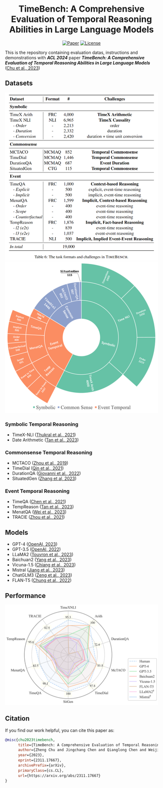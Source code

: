 <div align="center">
<h1>
TimeBench: A Comprehensive Evaluation of
Temporal Reasoning Abilities in Large Language Models
</h1>
</div>

<div align="center">
    <a href="https://doi.org/10.48550/arXiv.2311.17667"><img src="https://img.shields.io/badge/arXiv-2311.17667-b31b1b.svg" alt="Paper"></a>
    <!-- <a href="https://github.com/zchuz/TimeBench"><img src="https://img.shields.io/github/last-commit/zchuz/TimeBench?color=blue" alt="Github"></a> -->
    <a href="https://github.com/zchuz/TimeBench/blob/main/LICENSE"> <img alt="License" src="https://img.shields.io/github/license/zchuz/TimeBench?color=green"> </a>
</div>

This is the repository containing evaluation datas, instructions and demonstrations with ***ACL 2024*** paper _**TimeBench: A Comprehensive Evaluation of Temporal Reasoning Abilities in
  Large Language Models**_ ([Chu et al., 2023](https://arxiv.org/abs/2311.17667))

## Datasets
![](assets/dataset.png)
![](assets/sunburst.png)

### Symbolic Temporal Reasoning
- TimeX-NLI ([Thukral et al., 2021](https://doi.org/10.18653/v1/2021.blackboxnlp-1.31))
- Date Arithmetic ([Tan et al., 2023](https://doi.org/10.18653/v1/2023.acl-long.828))
### Commonsense Temporal Reasoning
- MCTACO ([Zhou et al., 2019](https://doi.org/10.18653/v1/D19-1332))
- TimeDial ([Qin et al., 2021](https://doi.org/10.18653/v1/2021.acl-long.549))
- DurationQA ([Giovanni et al., 2022](https://aclanthology.org/2022.lrec-1.473))
- SituatedGen ([Zhang et al, 2023](https://doi.org/10.48550/arXiv.2306.12552))
### Event Temporal Reasoning
- TimeQA ([Chen et al., 2021](https://datasets-benchmarks-proceedings.neurips.cc/paper/2021/hash/1f0e3dad99908345f7439f8ffabdffc4-Abstract-round2.html))
- TempReason ([Tan et al., 2023](https://doi.org/10.18653/v1/2023.acl-long.828))
- MenatQA ([Wei et al., 2023](https://doi.org/10.48550/arXiv.2310.05157))
- TRACIE ([Zhou et al., 2021](https://doi.org/10.18653/v1/2021.naacl-main.107))
## Models
- GPT-4 ([OpenAI, 2023](https://doi.org/10.48550/arXiv.2303.08774))
- GPT-3.5 ([OpenAI, 2022](http://papers.nips.cc/paper\_files/paper/2022/hash/b1efde53be364a73914f58805a001731-Abstract-Conference.html))
- LLaMA2 ([Touvron et al., 2023](https://www.google.com.hk/url?sa=t&rct=j&q=&esrc=s&source=web&cd=&cad=rja&uact=8&ved=2ahUKEwiR3dXNzemCAxVmslYBHfz4AnkQFnoECAYQAQ&url=https%3A%2F%2Fai.meta.com%2Fllama%2F&usg=AOvVaw2NNlbTg8mieJEHSM4T8jGp&opi=89978449))
- Baichuan2 ([Yang et al., 2023](https://doi.org/10.48550/arXiv.2309.10305))
- Vicuna-1.5 ([Chiang et al., 2023](https://lmsys.org/blog/2023-03-30-vicuna/))
- Mistral ([Jiang et al., 2023](https://doi.org/10.48550/arXiv.2310.06825))
- ChatGLM3 ([Zeng et al., 2023](https://openreview.net/pdf?id=-Aw0rrrPUF))
- FLAN-T5 ([Chung et al., 2022](https://arxiv.org/abs/2210.11416))

## Performance
![image](assets/radar.png)

## Citation
If you find our work helpful, you can cite this paper as:

```bibtex
@misc{chu2023timebench,
      title={TimeBench: A Comprehensive Evaluation of Temporal Reasoning Abilities in Large Language Models}, 
      author={Zheng Chu and Jingchang Chen and Qianglong Chen and Weijiang Yu and Haotian Wang and Ming Liu and Bing Qin},
      year={2023},
      eprint={2311.17667},
      archivePrefix={arXiv},
      primaryClass={cs.CL},
      url={https://arxiv.org/abs/2311.17667}
}
```
